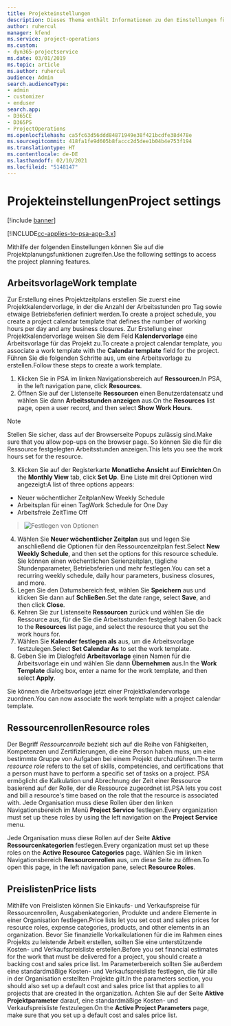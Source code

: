 ```yaml
---
title: Projekteinstellungen
description: Dieses Thema enthält Informationen zu den Einstellungen für das Projektmanagement.
author: ruhercul
manager: kfend
ms.service: project-operations
ms.custom:
- dyn365-projectservice
ms.date: 03/01/2019
ms.topic: article
ms.author: ruhercul
audience: Admin
search.audienceType:
- admin
- customizer
- enduser
search.app:
- D365CE
- D365PS
- ProjectOperations
ms.openlocfilehash: ca5fc63d56ddd84871949e38f421bcdfe38d478e
ms.sourcegitcommit: 418fa1fe9d605b8faccc2d5dee1b04b4e753f194
ms.translationtype: HT
ms.contentlocale: de-DE
ms.lasthandoff: 02/10/2021
ms.locfileid: "5148147"
---
```

# <a name="project-settings"></a><span data-ttu-id="8310e-103">Projekteinstellungen</span><span class="sxs-lookup"><span data-stu-id="8310e-103">Project settings</span></span>

[!include [banner](../includes/psa-now-project-operations.md)]

[!INCLUDE[cc-applies-to-psa-app-3.x](../includes/cc-applies-to-psa-app-3x.md)]

<span data-ttu-id="8310e-104">Mithilfe der folgenden Einstellungen können Sie auf die Projektplanungsfunktionen zugreifen.</span><span class="sxs-lookup"><span data-stu-id="8310e-104">Use the following settings to access the project planning features.</span></span>

## <a name="work-template"></a><span data-ttu-id="8310e-105">Arbeitsvorlage</span><span class="sxs-lookup"><span data-stu-id="8310e-105">Work template</span></span>

<span data-ttu-id="8310e-106">Zur Erstellung eines Projektzeitplans erstellen Sie zuerst eine Projektkalendervorlage, in der die Anzahl der Arbeitsstunden pro Tag sowie etwaige Betriebsferien definiert werden.</span><span class="sxs-lookup"><span data-stu-id="8310e-106">To create a project schedule, you create a project calendar template that defines the number of working hours per day and any business closures.</span></span> <span data-ttu-id="8310e-107">Zur Erstellung einer Projektkalendervorlage weisen Sie dem Feld **Kalendervorlage** eine Arbeitsvorlage für das Projekt zu.</span><span class="sxs-lookup"><span data-stu-id="8310e-107">To create a project calendar template, you associate a work template with the **Calendar template** field for the project.</span></span> <span data-ttu-id="8310e-108">Führen Sie die folgenden Schritte aus, um eine Arbeitsvorlage zu erstellen.</span><span class="sxs-lookup"><span data-stu-id="8310e-108">Follow these steps to create a work template.</span></span>

1. <span data-ttu-id="8310e-109">Klicken Sie in PSA im linken Navigationsbereich auf **Ressourcen**.</span><span class="sxs-lookup"><span data-stu-id="8310e-109">In PSA, in the left navigation pane, click **Resources**.</span></span> 
2. <span data-ttu-id="8310e-110">Öffnen Sie auf der Listenseite **Ressourcen** einen Benutzerdatensatz und wählen Sie dann **Arbeitsstunden anzeigen** aus.</span><span class="sxs-lookup"><span data-stu-id="8310e-110">On the **Resources** list page, open a user record, and then select **Show Work Hours**.</span></span>

  > [!NOTE]
  > <span data-ttu-id="8310e-111">Stellen Sie sicher, dass auf der Browserseite Popups zulässig sind.</span><span class="sxs-lookup"><span data-stu-id="8310e-111">Make sure that you allow pop-ups on the browser page.</span></span> <span data-ttu-id="8310e-112">So können Sie die für die Ressource festgelegten Arbeitsstunden anzeigen.</span><span class="sxs-lookup"><span data-stu-id="8310e-112">This lets you see the work hours set for the resource.</span></span>
  
3. <span data-ttu-id="8310e-113">Klicken Sie auf der Registerkarte **Monatliche Ansicht** auf **Einrichten**.</span><span class="sxs-lookup"><span data-stu-id="8310e-113">On the **Monthly View** tab, click **Set Up**.</span></span> <span data-ttu-id="8310e-114">Eine Liste mit drei Optionen wird angezeigt:</span><span class="sxs-lookup"><span data-stu-id="8310e-114">A list of three options appears:</span></span> 

  - <span data-ttu-id="8310e-115">Neuer wöchentlicher Zeitplan</span><span class="sxs-lookup"><span data-stu-id="8310e-115">New Weekly Schedule</span></span>
  - <span data-ttu-id="8310e-116">Arbeitsplan für einen Tag</span><span class="sxs-lookup"><span data-stu-id="8310e-116">Work Schedule for One Day</span></span>
  - <span data-ttu-id="8310e-117">Arbeitsfreie Zeit</span><span class="sxs-lookup"><span data-stu-id="8310e-117">Time Off</span></span>

> ![Festlegen von Optionen](media/project-13.png)

4. <span data-ttu-id="8310e-119">Wählen Sie **Neuer wöchentlicher Zeitplan** aus und legen Sie anschließend die Optionen für den Ressourcenzeitplan fest.</span><span class="sxs-lookup"><span data-stu-id="8310e-119">Select **New Weekly Schedule**, and then set the options for this resource schedule.</span></span> <span data-ttu-id="8310e-120">Sie können einen wöchentlichen Serienzeitplan, tägliche Stundenparameter, Betriebsferien und mehr festlegen.</span><span class="sxs-lookup"><span data-stu-id="8310e-120">You can set a recurring weekly schedule, daily hour parameters, business closures, and more.</span></span>
5. <span data-ttu-id="8310e-121">Legen Sie den Datumsbereich fest, wählen Sie **Speichern** aus und klicken Sie dann auf **Schließen**.</span><span class="sxs-lookup"><span data-stu-id="8310e-121">Set the date range, select **Save**, and then click **Close**.</span></span> 
6. <span data-ttu-id="8310e-122">Kehren Sie zur Listenseite **Ressourcen** zurück und wählen Sie die Ressource aus, für die Sie die Arbeitsstunden festgelegt haben.</span><span class="sxs-lookup"><span data-stu-id="8310e-122">Go back to the **Resources** list page, and select the resource that you set the work hours for.</span></span> 
7. <span data-ttu-id="8310e-123">Wählen Sie **Kalender festlegen als** aus, um die Arbeitsvorlage festzulegen.</span><span class="sxs-lookup"><span data-stu-id="8310e-123">Select **Set Calendar As** to set the work template.</span></span> 
8. <span data-ttu-id="8310e-124">Geben Sie im Dialogfeld **Arbeitsvorlage** einen Namen für die Arbeitsvorlage ein und wählen Sie dann **Übernehmen** aus.</span><span class="sxs-lookup"><span data-stu-id="8310e-124">In the **Work Template** dialog box, enter a name for the work template, and then select **Apply**.</span></span> 

<span data-ttu-id="8310e-125">Sie können die Arbeitsvorlage jetzt einer Projektkalendervorlage zuordnen.</span><span class="sxs-lookup"><span data-stu-id="8310e-125">You can now associate the work template with a project calendar template.</span></span>

## <a name="resource-roles"></a><span data-ttu-id="8310e-126">Ressourcenrollen</span><span class="sxs-lookup"><span data-stu-id="8310e-126">Resource roles</span></span>

<span data-ttu-id="8310e-127">Der Begriff *Ressourcenrolle* bezieht sich auf die Reihe von Fähigkeiten, Kompetenzen und Zertifizierungen, die eine Person haben muss, um eine bestimmte Gruppe von Aufgaben bei einem Projekt durchzuführen.</span><span class="sxs-lookup"><span data-stu-id="8310e-127">The term *resource role* refers to the set of skills, competencies, and certifications that a person must have to perform a specific set of tasks on a project.</span></span> <span data-ttu-id="8310e-128">PSA ermöglicht die Kalkulation und Abrechnung der Zeit einer Ressource basierend auf der Rolle, der die Ressource zugeordnet ist.</span><span class="sxs-lookup"><span data-stu-id="8310e-128">PSA lets you cost and bill a resource's time based on the role that the resource is associated with.</span></span> <span data-ttu-id="8310e-129">Jede Organisation muss diese Rollen über den linken Navigationsbereich im Menü **Project Service** festlegen.</span><span class="sxs-lookup"><span data-stu-id="8310e-129">Every organization must set up these roles by using the left navigation on the **Project Service** menu.</span></span>

<span data-ttu-id="8310e-130">Jede Organisation muss diese Rollen auf der Seite **Aktive Ressourcenkategorien** festlegen.</span><span class="sxs-lookup"><span data-stu-id="8310e-130">Every organization must set up these roles on the **Active Resource Categories** page.</span></span> <span data-ttu-id="8310e-131">Wählen Sie im linken Navigationsbereich **Ressourcenrollen** aus, um diese Seite zu öffnen.</span><span class="sxs-lookup"><span data-stu-id="8310e-131">To open this page, in the left navigation pane, select **Resource Roles**.</span></span>

## <a name="price-lists"></a><span data-ttu-id="8310e-132">Preislisten</span><span class="sxs-lookup"><span data-stu-id="8310e-132">Price lists</span></span>

<span data-ttu-id="8310e-133">Mithilfe von Preislisten können Sie Einkaufs- und Verkaufspreise für Ressourcenrollen, Ausgabenkategorien, Produkte und andere Elemente in einer Organisation festlegen.</span><span class="sxs-lookup"><span data-stu-id="8310e-133">Price lists let you set cost and sales prices for resource roles, expense categories, products, and other elements in an organization.</span></span> <span data-ttu-id="8310e-134">Bevor Sie finanzielle Vorkalkulationen für die im Rahmen eines Projekts zu leistende Arbeit erstellen, sollten Sie eine unterstützende Kosten- und Verkaufspreisliste erstellen.</span><span class="sxs-lookup"><span data-stu-id="8310e-134">Before you set financial estimates for the work that must be delivered for a project, you should create a backing cost and sales price list.</span></span> <span data-ttu-id="8310e-135">Im Parameterbereich sollten Sie außerdem eine standardmäßige Kosten- und Verkaufspreisliste festlegen, die für alle in der Organisation erstellten Projekte gilt.</span><span class="sxs-lookup"><span data-stu-id="8310e-135">In the parameters section, you should also set up a default cost and sales price list that applies to all projects that are created in the organization.</span></span> <span data-ttu-id="8310e-136">Achten Sie auf der Seite **Aktive Projektparameter** darauf, eine standardmäßige Kosten- und Verkaufspreisliste festzulegen.</span><span class="sxs-lookup"><span data-stu-id="8310e-136">On the **Active Project Parameters** page, make sure that you set up a default cost and sales price list.</span></span>
